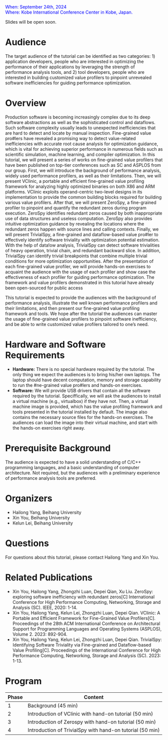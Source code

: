<font color=Blue>
When: September 24th, 2024
<br />
Where: Kobe International Conference Center in Kobe, Japan.
</font>




Slides will be open soon.

# Audience

The target audience of the tutorial can be identified as two categories: 1) application developers,
people who are interested in optimizing the performance of their applications by leveraging the
strength of performance analysis tools, and 2) tool developers, people who are interested in building
customized value profilers to pinpoint unrevealed software inefficiencies for guiding performance
optimization.

# Overview

Production software is becoming increasingly complex due to its deep software abstractions as well as the
sophisticated control and dataflows. Such software complexity usually leads to unexpected inefficiencies that
are hard to detect and locate by manual inspection. Fine-grained value pro#lers have revealed a promising way
to detect value-related inefficiencies with accurate root cause analysis for optimization guidance, which is vital
for achieving superior performance in numerous fields such as scientific simulation, machine learning, and
compiler optimization. In this tutorial, we will present a series of works on fine-grained value profilers that
have been published on top-tier conferences such as SC and ASPLOS from our group. First, we will introduce
the background of performance analysis, widely used performance profilers, as well as their limitations. Then,
we will present VClinic, a portable and efficient fine-grained value profiling framework for analyzing highly
optimized binaries on both X86 and ARM platforms. VClinic exploits operand-centric two-level designs in its
implementation to provide the common building blocks required for building various value profilers. After
that, we will present ZeroSpy, a fine-grained profiler to pinpoint and quantify the redundant zeros during
program execution. ZeroSpy identifies redundant zeros caused by both inappropriate use of data structures
and useless computation. ZeroSpy also provides intuitive optimization guidance by revealing the locations
where the redundant zeros happen with source lines and calling contexts. Finally, we will present TrivialSpy, a
fine-grained and dataflow-based value pro#ler to effectively identify software triviality with optimization
potential estimation. With the help of data!ow analysis, TrivialSpy can detect software trivialities of heavy
operation, trivial chain, and redundant backward slice. In addition, TrivialSpy can identify trivial breakpoints
that combine multiple trivial conditions for more optimization opportunities. After the presentation of each
fine-grained value profiler, we will provide hands-on exercises to acquaint the audience with the usage of each
profiler and show case the effectiveness of each profiler for guiding performance optimization. The framework
and value profilers demonstrated in this tutorial have already been open-sourced for public access

This tutorial is expected to provide the audiences with the background of performance analysis,
illustrate the well known performance profilers and their limitations, and then present our fine-grained value profiling framework and tools. We hope after the tutorial the audiences can master
the usage of fine-grained value profilers to pinpoint software inefficiency, and be able to write
customized value profilers tailored to one’s need.

# Hardware and Software Requirements

- **Hardware:** There is no special hardware required by the tutorial. The only thing we expect the
audiences is to bring his/her own laptops. The laptop should have decent computation, memory
and storage capability to run the #ne-grained value pro#lers and hands-on exercises.
- **Software:** We will provide USB drivers that contain all the software required by the tutorial.
Speciffically, we will ask the audiences to install a virtual machine (e.g., virtualbox) if they have
not. Then, a virtual machine image is provided, which has the value profiling framework and tools
presented in the tutorial installed by default. The image also contains the necessary source files for
the hands-on exercises. The audiences can load the image into their virtual machine, and start with
the hands-on exercises right away.

# Prerequisite Background

The audience is expected to have a solid understanding of C/C++ programming languages, and a
basic understanding of computer architecture. Not required, but the audiences with a preliminary
experience of performance analysis tools are preferred.

# Organizers

- Hailong Yang, Beihang University
- Xin You, Beihang University
- Kelun Lei, Beihang University

# Questions

For questions about this tutorial, please contact Hailong Yang and Xin You.

# Related Publications

- Xin You, Hailong Yang, Zhongzhi Luan, Depei Qian, Xu Liu. ZeroSpy: exploring software inefficiency with redundant zeros[C] International Conference for High Performance Computing, Networking, Storage and Analysis (SC). IEEE, 2020: 1-14.
- Xin You, Hailong Yang, Kelun Lei, Zhongzhi Luan, Depei Qian. VClinic: A Portable and Efficient Framework for Fine-Grained Value Profilers[C]. Proceedings of the 28th ACM International Conference on Architectural Support for Programming Languages and Operating Systems (ASPLOS), Volume 2. 2023: 892-904.
- Xin You, Hailong Yang, Kelun Lei, Zhongzhi Luan, Depei Qian. TrivialSpy: Identifying Software Triviality via Fine-grained and Dataflow-based Value Profiling[C]. Proceedings of the International Conference for High Performance Computing, Networking, Storage and Analysis (SC). 2023: 1-13.


# Program

Phase | Content
-------- | -----
1 | Background (45 min)
2 | Introduction of VClinic with hand-on tutorial (50 min)
3 | Introduction of Zerospy with hand-on tutorial (50 min)
4 | Introduction of TrivialSpy with hand-on tutorial (50 min)